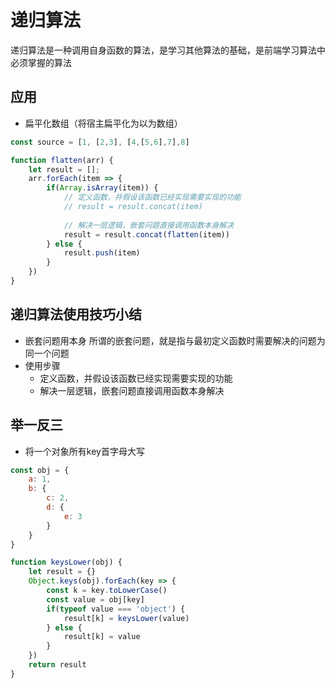 # 递归算法

递归算法是一种调用自身函数的算法，是学习其他算法的基础，是前端学习算法中必须掌握的算法


## 应用
* 扁平化数组（将宿主扁平化为以为数组）
```javascript
const source = [1, [2,3], [4,[5,6],7],8]

function flatten(arr) {
    let result = [];
    arr.forEach(item => {
        if(Array.isArray(item)) {
            // 定义函数，并假设该函数已经实现需要实现的功能
            // result = result.concat(item) 
            
            // 解决一层逻辑，嵌套问题直接调用函数本身解决
            result = result.concat(flatten(item))
        } else {
            result.push(item)
        }
    })
}
```

## 递归算法使用技巧小结

* 嵌套问题用本身 所谓的嵌套问题，就是指与最初定义函数时需要解决的问题为同一个问题
* 使用步骤
    - 定义函数，并假设该函数已经实现需要实现的功能
    - 解决一层逻辑，嵌套问题直接调用函数本身解决

## 举一反三

* 将一个对象所有key首字母大写

```javascript
const obj = {
    a: 1,
    b: {
        c: 2,
        d: {
            e: 3
        }
    }
}

function keysLower(obj) {
    let result = {}
    Object.keys(obj).forEach(key => {
        const k = key.toLowerCase()
        const value = obj[key]
        if(typeof value === 'object') {
            result[k] = keysLower(value)
        } else {
            result[k] = value
        }
    })
    return result
}
```
